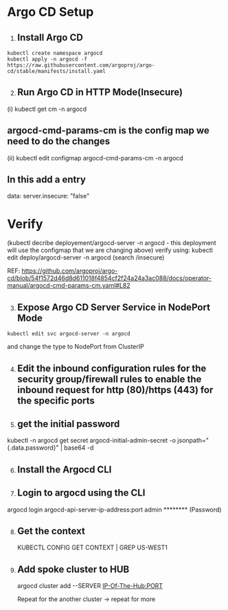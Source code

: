 # Argo CD Setup

1) ## Install Argo CD

```
kubectl create namespace argocd
kubectl apply -n argocd -f https://raw.githubusercontent.com/argoproj/argo-cd/stable/manifests/install.yaml
```

2) ## Run Argo CD in HTTP Mode(Insecure)
  (i) kubectl get cm -n argocd

## argocd-cmd-params-cm is the config map we need to do the changes
 (ii) kubectl edit configmap argocd-cmd-params-cm -n argocd

## In this add a entry
data:
  server.insecure: "false"

# Verify
(kubectl decribe deployement/argocd-server -n argocd - this deployment will use the configmap that we are changing above)
verify using: kubectl edit deploy/argocd-server -n argocd (search /insecure)

REF: https://github.com/argoproj/argo-cd/blob/54f1572d46d8d611018f4854cf2f24a24a3ac088/docs/operator-manual/argocd-cmd-params-cm.yaml#L82

3) ## Expose Argo CD Server Service in NodePort Mode

```
kubectl edit svc argocd-server -n argocd
```

and change the type to NodePort from ClusterIP

4) ## Edit the inbound configuration rules for the security group/firewall rules to enable the inbound request for http (80)/https (443) for the specific ports

5) ## get the initial password
kubectl -n argocd get secret argocd-initial-admin-secret -o jsonpath="{.data.password}" | base64 -d

6) ## Install the Argocd CLI

7) ## Login to argocd using the CLI
  argocd login argocd-api-server-ip-address:port
  admin
  ******** (Password)

8) ## Get the context
   KUBECTL CONFIG GET CONTEXT | GREP US-WEST1
   
9) ## Add spoke cluster to HUB
    argocd cluster add <CONTEXT-NAME-OF-THE-SPOKE> --SERVER <IP-Of-The-Hub:PORT>

   Repeat for the another cluster -> repeat for more
